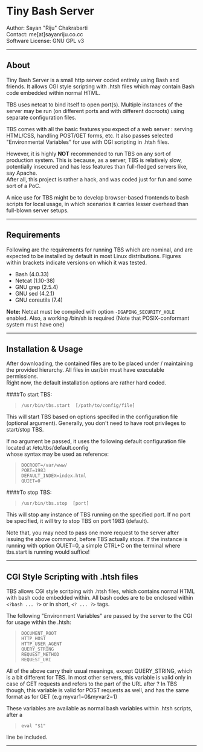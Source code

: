Tiny Bash Server
=====================

Author: Sayan "Riju" Chakrabarti  
Contact: me[at]sayanriju.co.cc  
Software License: GNU GPL v3

-----------------------------------------------------------------------

About
--------
Tiny Bash Server is a small http server coded entirely using Bash and friends. It allows CGI style scripting
with .htsh files which may contain Bash code embedded within normal HTML.

TBS uses netcat to bind itself to open port(s). Multiple instances of the server may be run 
(on different ports and with different docroots) using separate configuration files.

TBS comes with all the basic features you expect of a web server : serving HTML/CSS, handling POST/GET forms, etc.
It also passes selected "Environmental Variables" for use with CGI scripting in .htsh files.  

However, it is highly **NOT** recommended to run TBS on any sort of production system. This is because, as a server,
TBS is relatively slow, potentially insecured and has less features than full-fledged servers like, say Apache.    
After all, this project is rather a hack, and was coded just for fun and some sort of a PoC.

A nice use for TBS might be to develop browser-based frontends to bash scripts for local usage, in which
scenarios it carries lesser overhead than full-blown server setups.

-----------------------------------------------------------------------

Requirements
--------------------

Following are the requirements for running TBS which are nominal, and are expected to be installed by default
 in most Linux distributions. Figures within brackets indicate versions on which it was tested.

* Bash (4.0.33)
* Netcat (1.10-38)
* GNU grep (2.5.4)
* GNU sed (4.2.1)
* GNU coreutils (7.4)


**Note:** Netcat must be compiled with option `-DGAPING_SECURITY_HOLE` enabled. Also, a working /bin/sh is required (Note that POSIX-conformant system must have 
one)

-----------------------------------------------------------------------

Installation & Usage
---------------------

After downloading, the contained files are to be placed under / maintaining the provided hierarchy. All files in usr/bin must have
executable permissions.  
Right now, the default installation options are rather hard coded.

####To start TBS:


>`/usr/bin/tbs.start  [/path/to/config/file]`

This will start TBS based on options specifed in the configuration file (optional argument). Generally, you don't need to have root privileges to start/stop TBS.

If no argument be passed, it uses the following default configuration file located at /etc/tbs/default.config   
whose syntax may be used as reference:

>`DOCROOT=/var/www/`  
>`PORT=1983`  
>`DEFAULT_INDEX=index.html`  
>`QUIET=0`

####To stop TBS:

>`/usr/bin/tbs.stop  [port]`

This will stop any instance of TBS running on the specified port. If no port be specified,
it will try to stop TBS on port 1983 (default).

Note that, you may need to pass one more request to the server after issuing the above command, before TBS actually stops.
If the instance is running with option QUIET=0, a simple CTRL+C on the terminal where tbs.start is running would suffice!

-----------------------------------------------------------------------


CGI Style Scripting with .htsh files
------------------------------------

TBS allows CGI style scritping with .htsh files, which contains normal HTML with bash code embedded within.
All bash codes are to be enclosed within `<?bash ... ?>` or in short, `<? ... ?>` tags. 

The following "Environment Variables" are passed by the server to the CGI for usage within the .htsh:

>`DOCUMENT_ROOT`   
>`HTTP_HOST`  
>`HTTP_USER_AGENT`  
>`QUERY_STRING`  
>`REQUEST_METHOD`  
>`REQUEST_URI` 

All of the above carry their usual meanings, except QUERY_STRING, which is a bit different for TBS.
In most other servers, this variable is valid only in case of GET requests and refers to the part of the URL after ?
In TBS though, this variable is valid for POST requests as well, and has the same format as for GET (e.g myvar1=0&myvar2=1)

These variables are available as normal bash variables within .htsh scripts, after a  
>`eval "$1"`  

line be included.





-----------------------------------------------------------------------


